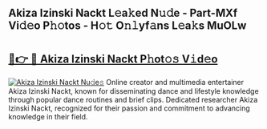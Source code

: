 ## Akiza Izinski Nackt L𝚎a𝚔ed N𝚞𝚍e - Part-MXf Vi𝚍𝚎o P𝚑𝚘tos - H𝚘𝚝 O𝚗𝚕yf𝚊ns L𝚎a𝚔s MuOLw

# <h2><a href="http://kf2oi0y.oniu.top/?m=Akiza+Izinski+Nackt">🔗👉 🔴 Akiza Izinski Nackt P𝚑ot𝚘𝚜 V𝚒d𝚎o</a></h2>

[![Akiza Izinski Nackt Nu𝚍e𝚜](https://i.imgur.com/0qMVB7G.gif)](http://kf2oi0y.oniu.top/?m=Akiza+Izinski+Nackt)
Online creator and multimedia entertainer Akiza Izinski Nackt, known for disseminating dance and lifestyle knowledge through popular dance routines and brief clips. Dedicated researcher Akiza Izinski Nackt, recognized for their passion and commitment to advancing knowledge in their field.  
